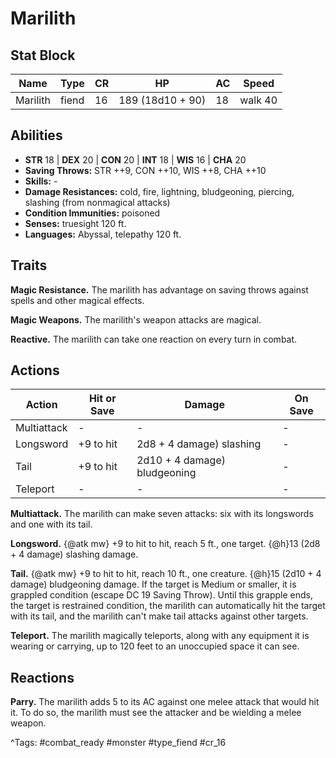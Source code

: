 # Marilith

## Stat Block

| Name | Type | CR | HP | AC | Speed |
|------|------|----|----|----|-------|
| Marilith | fiend | 16 | 189 (18d10 + 90) | 18 | walk 40 |

## Abilities

- **STR** 18 | **DEX** 20 | **CON** 20 | **INT** 18 | **WIS** 16 | **CHA** 20
- **Saving Throws:** STR ++9, CON ++10, WIS ++8, CHA ++10  
- **Skills:** -  
- **Damage Resistances:** cold, fire, lightning, bludgeoning, piercing, slashing (from nonmagical attacks)  
- **Condition Immunities:** poisoned  
- **Senses:** truesight 120 ft.  
- **Languages:** Abyssal, telepathy 120 ft.

## Traits

**Magic Resistance.** The marilith has advantage on saving throws against spells and other magical effects.

**Magic Weapons.** The marilith's weapon attacks are magical.

**Reactive.** The marilith can take one reaction on every turn in combat.


## Actions

| Action | Hit or Save | Damage | On Save |
|--------|--------------|--------|----------|
| Multiattack | - | - | - |
| Longsword | +9 to hit | 2d8 + 4 damage) slashing | - |
| Tail | +9 to hit | 2d10 + 4 damage) bludgeoning | - |
| Teleport | - | - | - |

**Multiattack.** The marilith can make seven attacks: six with its longswords and one with its tail.

**Longsword.** {@atk mw} +9 to hit to hit, reach 5 ft., one target. {@h}13 (2d8 + 4 damage) slashing damage.

**Tail.** {@atk mw} +9 to hit to hit, reach 10 ft., one creature. {@h}15 (2d10 + 4 damage) bludgeoning damage. If the target is Medium or smaller, it is grappled condition (escape DC 19 Saving Throw). Until this grapple ends, the target is restrained condition, the marilith can automatically hit the target with its tail, and the marilith can't make tail attacks against other targets.

**Teleport.** The marilith magically teleports, along with any equipment it is wearing or carrying, up to 120 feet to an unoccupied space it can see.

## Reactions

**Parry.** The marilith adds 5 to its AC against one melee attack that would hit it. To do so, the marilith must see the attacker and be wielding a melee weapon.



^Tags: #combat_ready #monster #type_fiend #cr_16